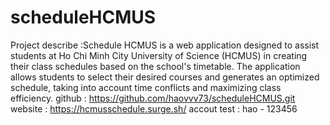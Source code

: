 # scheduleHCMUS
Project describe :Schedule HCMUS is a web application designed to assist
students at Ho Chi Minh City University of Science (HCMUS) in creating
their class schedules based on the school's timetable. The application
allows students to select their desired courses and generates an optimized
schedule, taking into account time conflicts and maximizing class
efficiency.
github : https://github.com/haovvv73/scheduleHCMUS.git
website : https://hcmusschedule.surge.sh/
accout test : hao - 123456

